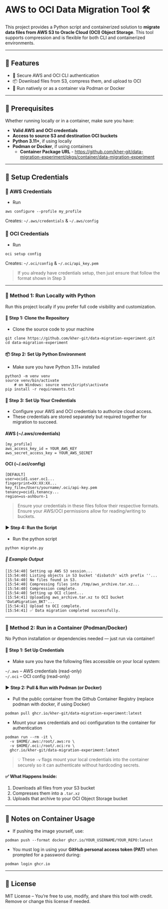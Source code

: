 # AWS to OCI Data Migration Tool 🛠️

This project provides a Python script and containerized solution to **migrate data files from AWS S3 to Oracle Cloud (OCI) Object Storage**.
This tool supports compression and is flexible for both CLI and containerized environments.

---

## 🧰 Features

- 🔐 Secure AWS and OCI CLI authentication
- 📦 Download files from S3, compress them, and upload to OCI
- 🐍 Run natively or as a container via Podman or Docker

---

## 🔧 Prerequisites

Whether running locally or in a container, make sure you have:

- **Valid AWS and OCI credentials**
- **Access to source S3 and destination OCI buckets**
- **Python 3.11+**, if using locally
- **Podman or Docker**, if using containers
    - **Container Package URL** - https://github.com/kher-git/data-migration-experiment/pkgs/container/data-migration-experiment


---

## 📁 Setup Credentials

### 🔑 AWS Credentials
- Run
```
aws configure --profile my_profile
```

Creates: `~/.aws/credentials` & `~/.aws/config`

### 🔐 OCI Credentials
- Run

```
oci setup config
```

Creates: `~/.oci/config` & `~/.oci/api_key.pem`

> If you already have credentials setup, then just ensure that follow the format shown in Step 3 

---

### 🐍 Method 1: Run Locally with Python

Run this project locally if you prefer full code visibility and customization.

#### 🔧 Step 1: Clone the Repository
- Clone the source code to your machine

```
git clone https://github.com/kher-git/data-migration-experiment.git  
cd data-migration-experiment
```

#### 📦 Step 2: Set Up Python Environment
- Make sure you have Python 3.11+ installed

```
python3 -m venv venv  
source venv/bin/activate
    # on Windows: source venv\Scripts\activate  
pip install -r requirements.txt
```

#### 🔐 Step 3: Set Up Your Credentials
- Configure your AWS and OCI credentials to authorize cloud access.  
- These credentials are stored separately but required together for migration to succeed.  

#### AWS (~/.aws/credentials)

```
[my_profile]  
aws_access_key_id = YOUR_AWS_KEY  
aws_secret_access_key = YOUR_AWS_SECRET
```

#### OCI (~/.oci/config)

```
[DEFAULT]  
user=ocid1.user.oc1...  
fingerprint=XX:XX:XX...  
key_file=/Users/yourname/.oci/api-key.pem  
tenancy=ocid1.tenancy...  
region=us-ashburn-1
```

> Ensure your credentials in these files follow their respective formats.
> Ensure your AWS/OCI permissions allow for reading/writing to buckets.

#### ▶️ Step 4: Run the Script
- Run the python script
```
python migrate.py
```

##### 🧪 Example Output

```
[15:54:40] Setting up AWS S3 session...
[15:54:40] Listing objects in S3 bucket 'disbatch' with prefix ''...
[15:54:40] No files found in S3.
[15:54:40] Compressing files into /tmp/aws_archive.tar.xz...
[15:54:40] Compression complete.
[15:54:40] Setting up OCI client...
[15:54:41] Uploading aws_archive.tar.xz to OCI bucket 'DataMigration_BKT'...
[15:54:41] Upload to OCI complete.
[15:54:41] ✅ Data migration completed successfully.
```

---

### 🐳 Method 2: Run in a Container (Podman/Docker)

No Python installation or dependencies needed — just run via container!

#### 🔐 Step 1: Set Up Credentials
- Make sure you have the following files accessible on your local system:

`~/.aws` – AWS credentials (read-only)  
`~/.oci` – OCI config (read-only)

#### ▶️ Step 2: Pull & Run with Podman (or Docker)
- Pull the public container from the Github Container Registry (replace podman with docker, if using Docker)
```
podman pull ghcr.io/kher-git/data-migration-experiment:latest  
```
- Mount your aws credentials and oci configuration to the container for authentication
```
podman run --rm -it \
  -v $HOME/.aws:/root/.aws:ro \
  -v $HOME/.oci:/root/.oci:ro \
  ghcr.io/kher-git/data-migration-experiment:latest  
```

> 💡 These `-v` flags mount your local credentials into the container securely so it can authenticate without hardcoding secrets.

#### ✅ What Happens Inside:
1. Downloads all files from your S3 bucket
2. Compresses them into a `.tar.xz`
3. Uploads that archive to your OCI Object Storage bucket

---

## 📌 Notes on Container Usage

- If pushing the image yourself, use:
```
podman push --format docker ghcr.io/YOUR_USERNAME/YOUR_REPO:latest
```
- You must log in using your **GitHub personal access token (PAT)** when prompted for a password during:
```
podman login ghcr.io
```

---

## 📄 License

MIT License – You’re free to use, modify, and share this tool with credit. Remove or change this license if needed.
